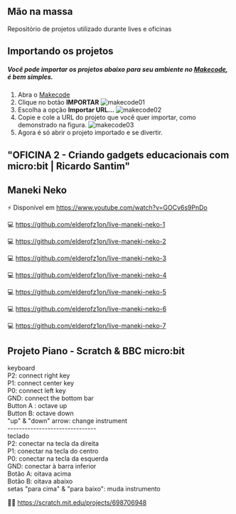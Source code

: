 ## Mão na massa
Repositório de projetos utilizado durante lives e oficinas

## Importando os projetos
##### Você pode importar os projetos abaixo para seu ambiente no [Makecode](https://makecode.microbit.org/), é bem simples.
1. Abra o [Makecode](https://makecode.microbit.org/)
2. Clique no botão **IMPORTAR**
![makecode01](https://github.com/elderofz1on/programando-jogos-com-microbit/blob/main/makecode01.png)
3. Escolha a opção **Importar URL...**
![makecode02](https://github.com/elderofz1on/programando-jogos-com-microbit/blob/main/makecode02.png)
4. Copie e cole a URL do projeto que você quer importar, como demonstrado na figura.
![makecode03]([makecode03.png](https://github.com/elderofz1on/programando-jogos-com-microbit/blob/main/makecode03.png))
5. Agora é só abrir o projeto importado e se divertir.

## "OFICINA 2 - Criando gadgets educacionais com micro:bit | Ricardo Santim" 
## Maneki Neko
⚡ Disponível em https://www.youtube.com/watch?v=GOCv6s9PnDo

💻 https://github.com/elderofz1on/live-maneki-neko-1

💻 https://github.com/elderofz1on/live-maneki-neko-2

💻 https://github.com/elderofz1on/live-maneki-neko-3

💻 https://github.com/elderofz1on/live-maneki-neko-4

💻 https://github.com/elderofz1on/live-maneki-neko-5

💻 https://github.com/elderofz1on/live-maneki-neko-6

💻 https://github.com/elderofz1on/live-maneki-neko-7

## Projeto Piano - Scratch & BBC micro:bit
keyboard<br>
P2: connect right key<br>
P1: connect center key<br>
P0: connect left key<br>
GND: connect the bottom bar<br>
Button A : octave up<br>
Button B: octave down<br>
"up" & "down" arrow: change instrument<br>
-------------------------------<br>
teclado<br>
P2: conectar na tecla da direita<br>
P1: conectar na tecla do centro<br>
P0: conectar na tecla da esquerda<br>
GND: conectar à barra inferior<br>
Botão A: oitava acima<br>
Botão B: oitava abaixo<br>
setas "para cima" & "para baixo": muda instrumento<br>

👨‍💻 https://scratch.mit.edu/projects/698706948 


